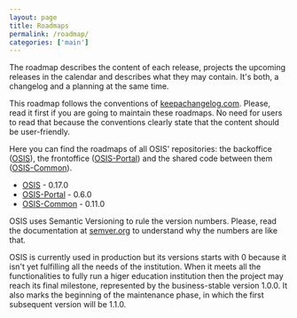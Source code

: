 ```yaml
---
layout: page
title: Roadmaps
permalink: /roadmap/
categories: ['main']
---
```


The roadmap describes the content of each release, projects the upcoming
releases in the calendar and describes what they may contain. It's both,
a changelog and a planning at the same time.

This roadmap follows the conventions of [keepachangelog.com](http://keepachangelog.com).
Please, read it first if you are going to maintain these roadmaps. No need for
users to read that because the conventions clearly state that the content
should be user-friendly.

Here you can find the roadmaps of all OSIS' repositories:
the backoffice ([OSIS](https://github.com/uclouvain/osis)),
the frontoffice ([OSIS-Portal](https://github.com/uclouvain/osis-portal)) and
the shared code between them ([OSIS-Common](https://github.com/uclouvain/osis-common)).

- [OSIS](/osis/roadmap/osis/) - 0.17.0
- [OSIS-Portal](/osis/roadmap/osis_portal/) - 0.6.0
- [OSIS-Common](/osis/roadmap/osis_common/) - 0.11.0

OSIS uses Semantic Versioning to rule the version numbers. Please, read the
documentation at [semver.org](http://semver.org) to understand why the numbers
are like that.

OSIS is currently used in production but its versions starts with 0 because it
isn't yet fulfilling all the needs of the institution. When it meets all the
functionalities to fully run a higer education institution then the project may
reach its final milestone, represented by the business-stable version 1.0.0. It
also marks the beginning of the maintenance phase, in which the first
subsequent version will be 1.1.0.
